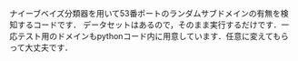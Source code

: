 ナイーブベイズ分類器を用いて53番ポートのランダムサブドメインの有無を検知するコードです．
データセットはあるので，そのまま実行するだけです．一応テスト用のドメインもpythonコード内に用意しています．任意に変えてもらって大丈夫です．
